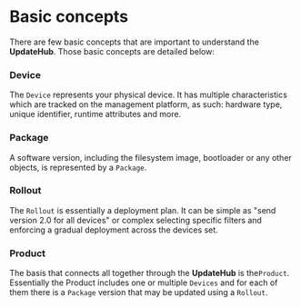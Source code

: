 # Basic concepts

There are few basic concepts that are important to understand the **UpdateHub**. Those basic concepts are detailed below:

### Device

The `Device` represents your physical device. It has multiple characteristics which are tracked on the management platform, as such: hardware type, unique identifier, runtime attributes and more.

### Package

A software version, including the filesystem image, bootloader or any other objects, is represented by a `Package`.

### Rollout

The `Rollout` is essentially a deployment plan. It can be simple as "send version 2.0 for all devices" or complex selecting specific filters and enforcing a gradual deployment across the devices set.

### Product

The basis that connects all together through the **UpdateHub** is the`Product`. Essentially the Product includes one or multiple `Devices` and for each of them there is a `Package` version that may be updated using a `Rollout`.

